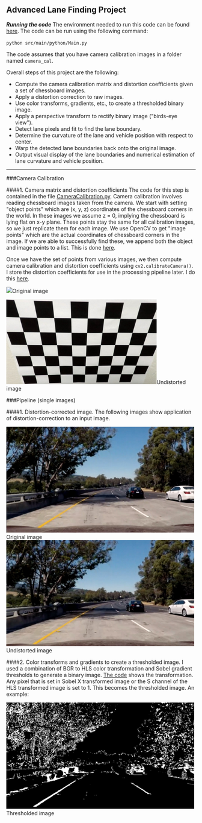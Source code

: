 **Advanced Lane Finding Project**
---

***Running the code***
The environment needed to run this code can be found [here](./lane-lines.yml). The code can be run using the following command:

`python src/main/python/Main.py`

The code assumes that you have camera calibration images in a folder named `camera_cal`.

Overall steps of this project are the following:

* Compute the camera calibration matrix and distortion coefficients given a set of chessboard images.
* Apply a distortion correction to raw images.
* Use color transforms, gradients, etc., to create a thresholded binary image.
* Apply a perspective transform to rectify binary image ("birds-eye view").
* Detect lane pixels and fit to find the lane boundary.
* Determine the curvature of the lane and vehicle position with respect to center.
* Warp the detected lane boundaries back onto the original image.
* Output visual display of the lane boundaries and numerical estimation of lane curvature and vehicle position.

---

###Camera Calibration

####1. Camera matrix and distortion coefficients
The code for this step is contained in the file [CameraCalibration.py](./src/main/python/transforms/CameraCalibration.py). Camera calibration involves reading chessboard images taken from the camera. We start with setting "object points" which are (x, y, z) coordinates of the chessboard corners in the world. In these images we assume z = 0, implying the chessboard is lying flat on x-y plane. These points stay the same for all calibration images, so we just replicate them for each image. We use OpenCV to get "image
points" which are the actual coordinates of chessboard corners in the image. If we are able to successfully find these, we append both the object and image points to a list. This is done [here](./src/main/python/transforms/CameraCalibration.py#L24:L37).

Once we have the set of points from various images, we then compute camera calibration and distortion coefficients using `cv2.calibrateCamera()`. I store the distortion coefficients for use in the processing pipeline later. I do this [here](./src/main/python/transforms/CameraCalibration.py#L43).

<img src="./camera_cal/calibration2.jpg" width="400">Original image</img>

<img src="./output_images/camera_cal/calibration2.jpg" width="400">Undistorted image</img>

###Pipeline (single images)

####1. Distortion-corrected image.
The following images show application of distortion-correction to an input image.

<img src="./output_images/original.jpg" width="500">Original image</img>
<img src="./output_images/undistorted.jpg" width="500">Undistorted image</img>

####2. Color transforms and gradients to create a thresholded image.
I used a combination of BGR to HLS color transformation and Sobel gradient thresholds to generate a binary image. [The code](./src/main/python/transforms/Thresholding.py#L15:L43) shows the transformation. Any pixel that is set in Sobel X transformed image or the S channel of the HLS transformed image is set to 1. This becomes the thresholded image. An example:

<img src="./output_images/thresholded.jpg" width="500">Thresholded image</img>
